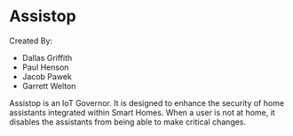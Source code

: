 # Assistop

Created By:
 - Dallas Griffith
 - Paul Henson
 - Jacob Pawek
 - Garrett Welton

Assistop is an IoT Governor. It is designed to enhance the security of home assistants integrated within Smart Homes. When a user is not at home, it disables the assistants from being able to make critical changes.
